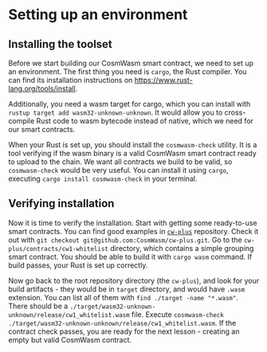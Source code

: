 # Setting up an environment

## Installing the toolset

Before we start building our CosmWasm smart contract, we need to set up an
environment. The first thing you need is `cargo`, the Rust compiler. You can
find its installation instructions on https://www.rust-lang.org/tools/install.

Additionally, you need a wasm target for cargo, which you can install with
`rustup target add wasm32-unknown-unknown`. It would allow you to cross-compile
Rust code to wasm bytecode instead of native, which we need for our smart
contracts.

When your Rust is set up, you should install the `cosmwasm-check` utility. It
is a tool verifying if the wasm binary is a valid CosmWasm smart contract ready
to upload to the chain. We want all contracts we build to be valid, so
`cosmwasm-check` would be very useful. You can install it using `cargo`,
executing `cargo install cosmwasm-check` in your terminal.

## Verifying installation

Now it is time to verify the installation. Start with getting some ready-to-use
smart contracts. You can find good examples in
[`cw-plus`](https://github.com/CosmWasm/cw-plus) repository. Check it out with
`git checkout git@github.com:CosmWasm/cw-plus.git`. Go to the
`cw-plus/contracts/cw1-whitelist` directory, which contains a simple grouping
smart contract. You should be able to build it with `cargo wasm` command. If
build passes, your Rust is set up correctly.

Now go back to the root repository directory (the `cw-plus`), and look for your
build artifacts - they would be in `target` directory, and would have `.wasm`
extension. You can list all of them with `find ./target -name "*.wasm"`. There
should be a `./target/wasm32-unknown-unknown/release/cw1_whitelist.wasm` file.
Execute `cosmwasm-check ./target/wasm32-unknown-unknown/release/cw1_whitelist.wasm`.
If the contract check passes, you are ready for the next lesson - creating an
empty but valid CosmWasm contract.
